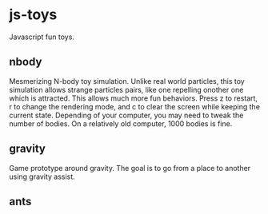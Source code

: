 # js-toys

Javascript fun toys.

## nbody

Mesmerizing N-body toy simulation. Unlike real world particles, this toy simulation allows strange particles pairs, like one repelling onother one which is attracted. This allows much more fun behaviors. Press z to restart, r to change the rendering mode, and c to clear the screen while keeping the current state. Depending of your computer, you may need to tweak the number of bodies. On a relatively old computer, 1000 bodies is fine.

## gravity

Game prototype around gravity. The goal is to go from a place to another using gravity assist.

## ants
